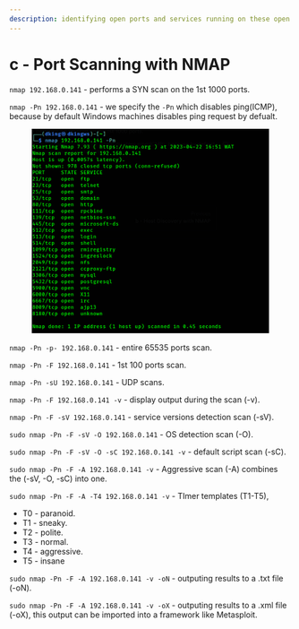 ```yaml
---
description: identifying open ports and services running on these open ports.
---
```


# c - Port Scanning with NMAP

`nmap 192.168.0.141` - performs a SYN scan on the 1st 1000 ports.

`nmap -Pn 192.168.0.141` - we specify the `-Pn` which disables ping(ICMP), because by default Windows machines disables ping request by defualt.

<figure><img src="../../../.gitbook/assets/image (5) (1).png" alt=""><figcaption></figcaption></figure>

`nmap -Pn -p- 192.168.0.141` - entire 65535 ports scan.

`nmap -Pn -F 192.168.0.141` - 1st 100 ports scan.

`nmap -Pn -sU 192.168.0.141` - UDP scans.

`nmap -Pn -F 192.168.0.141 -v` - display output during the scan (-v).

`nmap -Pn -F -sV 192.168.0.141` - service versions detection scan (-sV).

`sudo nmap -Pn -F -sV -O 192.168.0.141` - OS detection scan (-O).

`sudo nmap -Pn -F -sV -O -sC 192.168.0.141 -v` - default script scan (-sC).

`sudo nmap -Pn -F -A 192.168.0.141 -v`  - Aggressive scan (-A) combines the (-sV, -O, -sC) into one.

`sudo nmap -Pn -F -A -T4 192.168.0.141 -v` - TImer templates (T1-T5),

* T0 - paranoid.
* T1 - sneaky.
* T2 - polite.
* T3 - normal.
* T4 - aggressive.
* T5 - insane

`sudo nmap -Pn -F -A 192.168.0.141 -v -oN` - outputing results to a .txt file (-oN).

`sudo nmap -Pn -F -A 192.168.0.141 -v -oX` - outputing results to a .xml file (-oX), this output can be imported into a framework like Metasploit.

